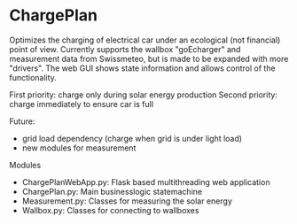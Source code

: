 # ChargePlan
Optimizes the charging of electrical car under an ecological (not financial) point of view. Currently supports the wallbox "goEcharger" and measurement data from Swissmeteo, but is made to be expanded with more "drivers". The web GUI shows state information and allows control of the functionality.

First priority: charge only during solar energy production
Second priority: charge immediately to ensure car is full

Future:
- grid load dependency (charge when grid is under light load)
- new modules for measurement

Modules
- ChargePlanWebApp.py: Flask based multithreading web application
- ChargePlan.py: Main businesslogic statemachine
- Measurement.py: Classes for measuring the solar energy
- Wallbox.py: Classes for connecting to wallboxes